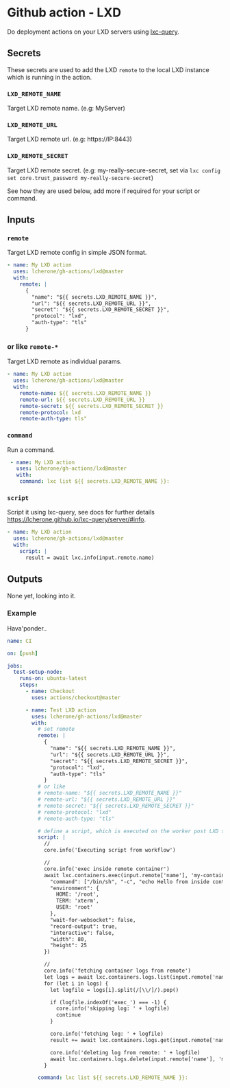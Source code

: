 # Github action - LXD

Do deployment actions on your LXD servers using [lxc-query](https://github.com/lcherone/lxc-query).

## Secrets

These secrets are used to add the LXD `remote` to the local LXD instance which is running in the action.

### `LXD_REMOTE_NAME`

Target LXD remote name. (e.g: MyServer)

### `LXD_REMOTE_URL`

Target LXD remote url. (e.g: https://IP:8443)

### `LXD_REMOTE_SECRET`

Target LXD remote secret. (e.g: my-really-secure-secret, set via `lxc config set core.trust_password my-really-secure-secret`)

See how they are used below, add more if required for your script or command.

## Inputs

### `remote`

Target LXD remote config in simple JSON format.

```yml
- name: My LXD action
  uses: lcherone/gh-actions/lxd@master
  with:
    remote: |
      {
        "name": "${{ secrets.LXD_REMOTE_NAME }}",
        "url": "${{ secrets.LXD_REMOTE_URL }}",
        "secret": "${{ secrets.LXD_REMOTE_SECRET }}",
        "protocol": "lxd",
        "auth-type": "tls"
      }
```

### or like `remote-*`

Target LXD remote as individual params.

```yml
- name: My LXD action
  uses: lcherone/gh-actions/lxd@master
  with:
    remote-name: ${{ secrets.LXD_REMOTE_NAME }}
    remote-url: ${{ secrets.LXD_REMOTE_URL }}
    remote-secret: ${{ secrets.LXD_REMOTE_SECRET }}
    remote-protocol: lxd
    remote-auth-type: tls"
```

### `command`

Run a command.

```yml
 - name: My LXD action
   uses: lcherone/gh-actions/lxd@master
   with:
    command: lxc list ${{ secrets.LXD_REMOTE_NAME }}:
```

### `script`

Script it using lxc-query, see docs for further details https://lcherone.github.io/lxc-query/server/#info.

```yml
- name: My LXD action
  uses: lcherone/gh-actions/lxd@master
  with:
    script: |
      result = await lxc.info(input.remote.name)
```

## Outputs

None yet, looking into it.

### Example

Hava'ponder..

```yaml
name: CI

on: [push]

jobs:
  test-setup-node:
    runs-on: ubuntu-latest
    steps:
      - name: Checkout
        uses: actions/checkout@master

      - name: Test LXD action
        uses: lcherone/gh-actions/lxd@master
        with:
          # set remote
          remote: |
            {
              "name": "${{ secrets.LXD_REMOTE_NAME }}",
              "url": "${{ secrets.LXD_REMOTE_URL }}",
              "secret": "${{ secrets.LXD_REMOTE_SECRET }}",
              "protocol": "lxd",
              "auth-type": "tls"
            }
          # or like
          # remote-name: "${{ secrets.LXD_REMOTE_NAME }}"
          # remote-url: "${{ secrets.LXD_REMOTE_URL }}"
          # remote-secret: "${{ secrets.LXD_REMOTE_SECRET }}"
          # remote-protocol: "lxd"
          # remote-auth-type: "tls"

          # define a script, which is executed on the worker post LXD setup
          script: |
            //
            core.info('Executing script from workflow')

            //
            core.info('exec inside remote container')
            await lxc.containers.exec(input.remote['name'], 'my-container', {
              "command": ["/bin/sh", "-c", "echo Hello from inside container on remote server"],
              "environment": {
                HOME: '/root',
                TERM: 'xterm',
                USER: 'root'
              },
              "wait-for-websocket": false,
              "record-output": true,
              "interactive": false,
              "width": 80,
              "height": 25
            })

            //
            core.info('fetching container logs from remote')
            let logs = await lxc.containers.logs.list(input.remote['name'], 'my-container')
            for (let i in logs) {
              let logfile = logs[i].split(/[\\/]/).pop()

              if (logfile.indexOf('exec_') === -1) {
                core.info('skipping log: ' + logfile)
                continue
              }

              core.info('fetching log: ' + logfile)
              result += await lxc.containers.logs.get(input.remote['name'], 'my-container', logfile)

              core.info('deleting log from remote: ' + logfile)
              await lxc.containers.logs.delete(input.remote['name'], 'my-container', logfile)
            }

          command: lxc list ${{ secrets.LXD_REMOTE_NAME }}:

```
